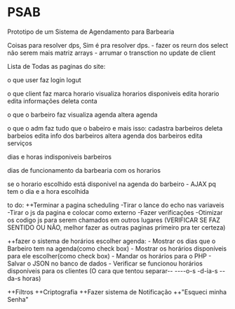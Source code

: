 # PSAB
 Prototipo de um Sistema de Agendamento para Barbearia

Coisas para resolver dps, Sim é pra resolver dps.
    - fazer os reurn dos select não serem mais matriz arrays 
    - arrumar o transction no update de client

Lista de Todas as paginas do site: 

o que user faz
    login
    logut

o que client faz
    marca horario
        visualiza horarios disponiveis
    edita horario
    edita informações
    deleta conta

o que o barbeiro faz
    visualiza agenda
    altera agenda

o que o adm faz 
    tudo que o babeiro e mais isso:
        cadastra barbeiros
        deleta barbeios
        edita info dos barbeiros
        altera agenda dos barbeiros
        edita serviços


dias e horas indisponiveis barbeiros

dias de funcionamento da barbearia com os horarios

se o horario escolhido está disponivel na agenda do barbeiro - AJAX pq tem o dia e a hora escolhida

to do: 
++Terminar a pagina scheduling
    -Tirar o lance do echo nas variaveis
    -Tirar o js da pagina e colocar como externo
    -Fazer verificações
    -Otimizar os codigo js para serem chamados em outros lugares (VERIFICAR SE FAZ SENTIDO OU NÃO, melhor fazer as outras paginas primeiro pra ter certeza)
    
++fazer o sistema de horários escolher agenda:
    - Mostrar os dias que o Barbeiro tem na agenda(como check box)
    - Mostrar os horários disponíveis para ele escolher(como check box)
    - Mandar os horários para o PHP
    - Salvar o JSON no banco de dados
    - Verificar se funcionou horários disponíveis para os clientes
        (O cara que tentou separar-- ----o-s -d-ia-s --da-s horas)

++Filtros
++Criptografia
++Fazer sistema de Notificação
++"Esqueci minha Senha"